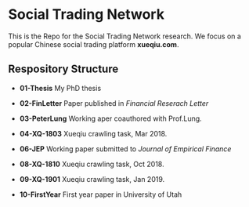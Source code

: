 # Social Trading Network

This is the Repo for the Social Trading Network research. We focus on a popular Chinese social trading platform **xueqiu.com**.

## Respository Structure

- **01-Thesis** My PhD thesis

- **02-FinLetter** Paper published in *Financial Reserach Letter*

- **03-PeterLung** Working aper coauthored with Prof.Lung.

- **04-XQ-1803** Xueqiu crawling task, Mar 2018.

- **06-JEP** Working paper submitted to *Journal of Empirical Finance*


- **08-XQ-1810** Xueqiu crawling task, Oct 2018.


- **09-XQ-1901** Xueqiu crawling task, Jan 2019.


- **10-FirstYear** First year paper in University of Utah